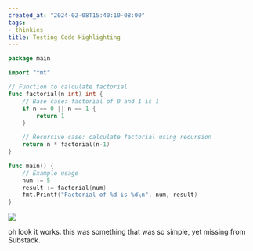 ```yaml
---
created_at: "2024-02-08T15:40:10-08:00"
tags:
- thinkies
title: Testing Code Highlighting
---
```


```go
package main

import "fmt"

// Function to calculate factorial
func factorial(n int) int {
    // Base case: factorial of 0 and 1 is 1
    if n == 0 || n == 1 {
        return 1
    }

    // Recursive case: calculate factorial using recursion
    return n * factorial(n-1)
}

func main() {
    // Example usage
    num := 5
    result := factorial(num)
    fmt.Printf("Factorial of %d is %d\n", num, result)
}
```

![](https://i.imgur.com/FsCIua1.jpeg)

oh look it works. this was something that was so simple, yet missing from Substack.